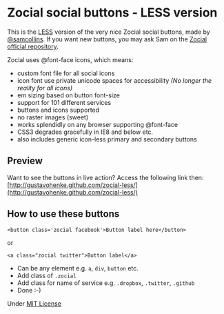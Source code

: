 # Zocial social buttons - LESS version

This is the [LESS](http://lesscss.org/) version of the very nice Zocial social buttons, made by [@samcollins](https://github.com/samcollins/).
If you want new buttons, you may ask Sam on the [Zocial official repository](https://github.com/samcollins/css-social-buttons).

Zocial uses @font-face icons, which means:
* custom font file for all social icons
* icon font use private unicode spaces for accessibility _(No longer the reality for all icons)_
* em sizing based on button font-size
* support for 101 different services
* buttons and icons supported
* no raster images (sweet)
* works splendidly on any browser supporting @font-face
* CSS3 degrades gracefully in IE8 and below etc.
* also includes generic icon-less primary and secondary buttons

## Preview
Want to see the buttons in live action? Access the following link then:
[http://gustavohenke.github.com/zocial-less/](http://gustavohenke.github.com/zocial-less/)

## How to use these buttons

	<button class='zocial facebook'>Button label here</button>

or

	<a class="zocial twitter">Button label</a>

- Can be any element e.g. `a`, `div`, `button` etc.
- Add class of `.zocial`
- Add class for name of service e.g. `.dropbox`, `.twitter`, `.github`
- Done :-)

Under [MIT License](http://opensource.org/licenses/mit-license.php)

